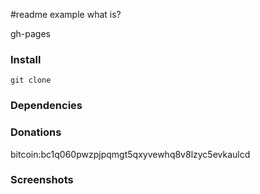 
#readme example
what is?

gh-pages

### Install

	git clone 

### Dependencies


### Donations

bitcoin:bc1q060pwzpjpqmgt5qxyvewhq8v8lzyc5evkaulcd

### Screenshots

